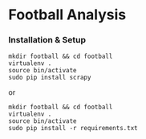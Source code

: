 # Football Analysis

### Installation & Setup

```shell
mkdir football && cd football
virtualenv .
source bin/activate
sudo pip install scrapy
```

or

```shell
mkdir football && cd football
virtualenv .
source bin/activate
sudo pip install -r requirements.txt
```
